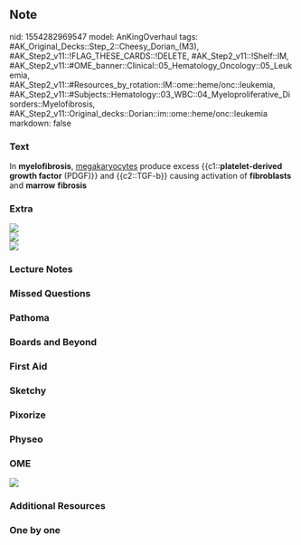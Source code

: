 ## Note
nid: 1554282969547
model: AnKingOverhaul
tags: #AK_Original_Decks::Step_2::Cheesy_Dorian_(M3), #AK_Step2_v11::!FLAG_THESE_CARDS::!DELETE, #AK_Step2_v11::!Shelf::IM, #AK_Step2_v11::#OME_banner::Clinical::05_Hematology_Oncology::05_Leukemia, #AK_Step2_v11::#Resources_by_rotation::IM::ome::heme/onc::leukemia, #AK_Step2_v11::#Subjects::Hematology::03_WBC::04_Myeloproliferative_Disorders::Myelofibrosis, #AK_Step2_v11::Original_decks::Dorian::im::ome::heme/onc::leukemia
markdown: false

### Text
<div>
  In <b>myelofibrosis</b>, <u>megakaryocytes</u> produce excess
  {{c1::<b>platelet-derived growth factor</b> (PDGF)}} and
  {{c2::TGF-b}} causing activation of <b>fibroblasts</b> and
  <b>marrow</b> <b>fibrosis</b>
</div>

### Extra
<div><img src="paste-1214402002944001.jpg"></div><img src=
"paste-253944236343744.jpg">
<div><img src="paste-5493207337009153.jpg"></div>

### Lecture Notes


### Missed Questions


### Pathoma


### Boards and Beyond


### First Aid


### Sketchy


### Pixorize


### Physeo


### OME
<div class="ome-widget">
  <a href=
  "https://onlinemeded.org/spa/hematology-oncology/leukemia/acquire?ref=anki">
  <img src="_OME_AnkiFlashcards_Lesson_6.png"></a>
</div>

### Additional Resources


### One by one

